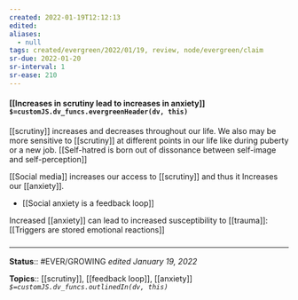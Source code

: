 ```yaml
---
created: 2022-01-19T12:12:13 
edited: 
aliases:
  - null
tags: created/evergreen/2022/01/19, review, node/evergreen/claim
sr-due: 2022-01-20
sr-interval: 1
sr-ease: 210
---
```


#### [[Increases in scrutiny lead to increases in anxiety]] `$=customJS.dv_funcs.evergreenHeader(dv, this)`

[[scrutiny]] increases and decreases throughout our life. We also may be more sensitive to [[scrutiny]] at different points in our life like during puberty or a new job.
[[Self-hatred is born out of dissonance between self-image and self-perception]]

[[Social media]] increases our access to [[scrutiny]] and thus it Increases our [[anxiety]].

- [[Social anxiety is a feedback loop]]

 Increased [[anxiety]] can lead to increased susceptibility to [[trauma]]:
 [[Triggers are stored emotional reactions]]

### <hr class="footnote"/>

**Status**:: #EVER/GROWING
*edited January 19, 2022*

**Topics**:: [[scrutiny]], [[feedback loop]], [[anxiety]]
*`$=customJS.dv_funcs.outlinedIn(dv, this)`*


